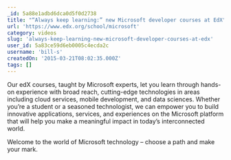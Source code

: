 ```yaml
---
_id: 5a88e1adbd6dca0d5f0d2738
title: "“Always keep learning:” new Microsoft developer courses at EdX"
url: 'https://www.edx.org/school/microsoft'
category: videos
slug: 'always-keep-learning-new-microsoft-developer-courses-at-edx'
user_id: 5a83ce59d6eb0005c4ecda2c
username: 'bill-s'
createdOn: '2015-03-21T08:02:35.000Z'
tags: []
---
```


Our edX courses, taught by Microsoft experts, let you learn through hands-on experience with broad reach, cutting-edge technologies in areas including cloud services, mobile development, and data sciences. Whether you’re a student or a seasoned technologist, we can empower you to build innovative applications, services, and experiences on the Microsoft platform that will help you make a meaningful impact in today’s interconnected world.

Welcome to the world of Microsoft technology – choose a path and make your mark.
